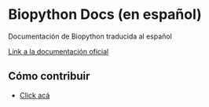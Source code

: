 # Biopython Docs (en español)

Documentación de Biopython traducida al español

[Link a la documentación oficial](https://biopython.org/wiki/Documentation)

## Cómo contribuir

- [Click acá](https://github.com/SouthernBio/Biopython-ES/blob/main/CONTRIBUTING.md)

